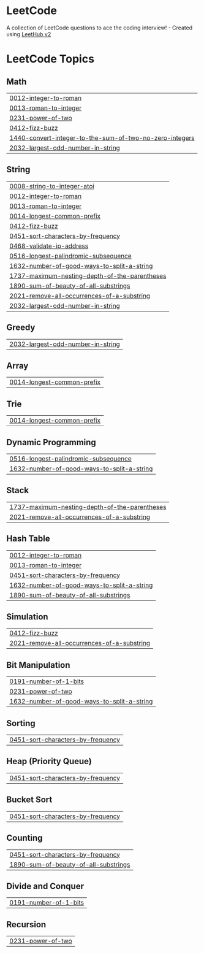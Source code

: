 # LeetCode
A collection of LeetCode questions to ace the coding interview! - Created using [LeetHub v2](https://github.com/arunbhardwaj/LeetHub-2.0)

<!---LeetCode Topics Start-->
# LeetCode Topics
## Math
|  |
| ------- |
| [0012-integer-to-roman](https://github.com/adityarajsrv/LeetCode/tree/master/0012-integer-to-roman) |
| [0013-roman-to-integer](https://github.com/adityarajsrv/LeetCode/tree/master/0013-roman-to-integer) |
| [0231-power-of-two](https://github.com/adityarajsrv/LeetCode/tree/master/0231-power-of-two) |
| [0412-fizz-buzz](https://github.com/adityarajsrv/LeetCode/tree/master/0412-fizz-buzz) |
| [1440-convert-integer-to-the-sum-of-two-no-zero-integers](https://github.com/adityarajsrv/LeetCode/tree/master/1440-convert-integer-to-the-sum-of-two-no-zero-integers) |
| [2032-largest-odd-number-in-string](https://github.com/adityarajsrv/LeetCode/tree/master/2032-largest-odd-number-in-string) |
## String
|  |
| ------- |
| [0008-string-to-integer-atoi](https://github.com/adityarajsrv/LeetCode/tree/master/0008-string-to-integer-atoi) |
| [0012-integer-to-roman](https://github.com/adityarajsrv/LeetCode/tree/master/0012-integer-to-roman) |
| [0013-roman-to-integer](https://github.com/adityarajsrv/LeetCode/tree/master/0013-roman-to-integer) |
| [0014-longest-common-prefix](https://github.com/adityarajsrv/LeetCode/tree/master/0014-longest-common-prefix) |
| [0412-fizz-buzz](https://github.com/adityarajsrv/LeetCode/tree/master/0412-fizz-buzz) |
| [0451-sort-characters-by-frequency](https://github.com/adityarajsrv/LeetCode/tree/master/0451-sort-characters-by-frequency) |
| [0468-validate-ip-address](https://github.com/adityarajsrv/LeetCode/tree/master/0468-validate-ip-address) |
| [0516-longest-palindromic-subsequence](https://github.com/adityarajsrv/LeetCode/tree/master/0516-longest-palindromic-subsequence) |
| [1632-number-of-good-ways-to-split-a-string](https://github.com/adityarajsrv/LeetCode/tree/master/1632-number-of-good-ways-to-split-a-string) |
| [1737-maximum-nesting-depth-of-the-parentheses](https://github.com/adityarajsrv/LeetCode/tree/master/1737-maximum-nesting-depth-of-the-parentheses) |
| [1890-sum-of-beauty-of-all-substrings](https://github.com/adityarajsrv/LeetCode/tree/master/1890-sum-of-beauty-of-all-substrings) |
| [2021-remove-all-occurrences-of-a-substring](https://github.com/adityarajsrv/LeetCode/tree/master/2021-remove-all-occurrences-of-a-substring) |
| [2032-largest-odd-number-in-string](https://github.com/adityarajsrv/LeetCode/tree/master/2032-largest-odd-number-in-string) |
## Greedy
|  |
| ------- |
| [2032-largest-odd-number-in-string](https://github.com/adityarajsrv/LeetCode/tree/master/2032-largest-odd-number-in-string) |
## Array
|  |
| ------- |
| [0014-longest-common-prefix](https://github.com/adityarajsrv/LeetCode/tree/master/0014-longest-common-prefix) |
## Trie
|  |
| ------- |
| [0014-longest-common-prefix](https://github.com/adityarajsrv/LeetCode/tree/master/0014-longest-common-prefix) |
## Dynamic Programming
|  |
| ------- |
| [0516-longest-palindromic-subsequence](https://github.com/adityarajsrv/LeetCode/tree/master/0516-longest-palindromic-subsequence) |
| [1632-number-of-good-ways-to-split-a-string](https://github.com/adityarajsrv/LeetCode/tree/master/1632-number-of-good-ways-to-split-a-string) |
## Stack
|  |
| ------- |
| [1737-maximum-nesting-depth-of-the-parentheses](https://github.com/adityarajsrv/LeetCode/tree/master/1737-maximum-nesting-depth-of-the-parentheses) |
| [2021-remove-all-occurrences-of-a-substring](https://github.com/adityarajsrv/LeetCode/tree/master/2021-remove-all-occurrences-of-a-substring) |
## Hash Table
|  |
| ------- |
| [0012-integer-to-roman](https://github.com/adityarajsrv/LeetCode/tree/master/0012-integer-to-roman) |
| [0013-roman-to-integer](https://github.com/adityarajsrv/LeetCode/tree/master/0013-roman-to-integer) |
| [0451-sort-characters-by-frequency](https://github.com/adityarajsrv/LeetCode/tree/master/0451-sort-characters-by-frequency) |
| [1632-number-of-good-ways-to-split-a-string](https://github.com/adityarajsrv/LeetCode/tree/master/1632-number-of-good-ways-to-split-a-string) |
| [1890-sum-of-beauty-of-all-substrings](https://github.com/adityarajsrv/LeetCode/tree/master/1890-sum-of-beauty-of-all-substrings) |
## Simulation
|  |
| ------- |
| [0412-fizz-buzz](https://github.com/adityarajsrv/LeetCode/tree/master/0412-fizz-buzz) |
| [2021-remove-all-occurrences-of-a-substring](https://github.com/adityarajsrv/LeetCode/tree/master/2021-remove-all-occurrences-of-a-substring) |
## Bit Manipulation
|  |
| ------- |
| [0191-number-of-1-bits](https://github.com/adityarajsrv/LeetCode/tree/master/0191-number-of-1-bits) |
| [0231-power-of-two](https://github.com/adityarajsrv/LeetCode/tree/master/0231-power-of-two) |
| [1632-number-of-good-ways-to-split-a-string](https://github.com/adityarajsrv/LeetCode/tree/master/1632-number-of-good-ways-to-split-a-string) |
## Sorting
|  |
| ------- |
| [0451-sort-characters-by-frequency](https://github.com/adityarajsrv/LeetCode/tree/master/0451-sort-characters-by-frequency) |
## Heap (Priority Queue)
|  |
| ------- |
| [0451-sort-characters-by-frequency](https://github.com/adityarajsrv/LeetCode/tree/master/0451-sort-characters-by-frequency) |
## Bucket Sort
|  |
| ------- |
| [0451-sort-characters-by-frequency](https://github.com/adityarajsrv/LeetCode/tree/master/0451-sort-characters-by-frequency) |
## Counting
|  |
| ------- |
| [0451-sort-characters-by-frequency](https://github.com/adityarajsrv/LeetCode/tree/master/0451-sort-characters-by-frequency) |
| [1890-sum-of-beauty-of-all-substrings](https://github.com/adityarajsrv/LeetCode/tree/master/1890-sum-of-beauty-of-all-substrings) |
## Divide and Conquer
|  |
| ------- |
| [0191-number-of-1-bits](https://github.com/adityarajsrv/LeetCode/tree/master/0191-number-of-1-bits) |
## Recursion
|  |
| ------- |
| [0231-power-of-two](https://github.com/adityarajsrv/LeetCode/tree/master/0231-power-of-two) |
<!---LeetCode Topics End-->